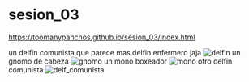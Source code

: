 # sesion_03
https://toomanypanchos.github.io/sesion_03/index.html

un delfin comunista que parece mas delfin enfermero jaja
![delfin](https://user-images.githubusercontent.com/89993556/132760851-39fa584c-1be2-4c4e-89c7-5e5a2f1060aa.jpg)
un gnomo de cabeza
![gnomo](https://user-images.githubusercontent.com/89993556/132760854-cad1824f-101b-4883-bcf0-8810d2438602.jpg)
un mono boxeador
![mono](https://user-images.githubusercontent.com/89993556/132760855-33a21d50-9272-4e7a-bf0f-b63783ea69a0.jpg)
otro delfin comunista
![delf_comunista](https://user-images.githubusercontent.com/89993556/132760857-b40aaf33-a24c-4426-a296-eddc08be43cd.jpg)
